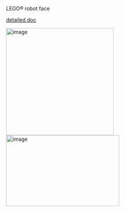 
LEGO® robot face

[detailed doc](https://projects.raspberrypi.org/en/projects/lego-robot-face)


<img width="293" height="292" alt="image" src="https://github.com/user-attachments/assets/3e283093-e7b6-4656-bcb6-ae8f0277de41" />


<img width="308" height="193" alt="image" src="https://github.com/user-attachments/assets/d8ea6e6f-c1ce-4b9f-862c-21b8a750f463" />
